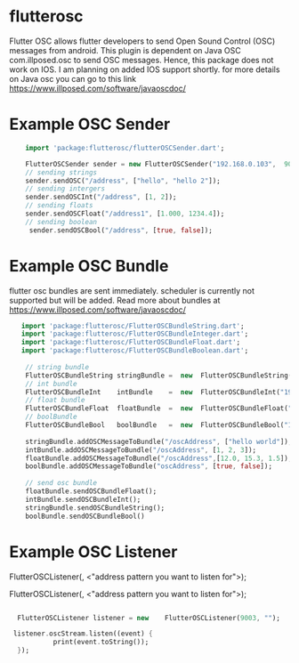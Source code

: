 
# flutterosc

Flutter OSC allows flutter developers to send Open Sound Control (OSC) messages from android.
This plugin is dependent on Java OSC com.illposed.osc to send OSC messages. Hence, this package does not work on IOS. I am planning on added IOS support shortly.
for more details on Java osc you can go to this link https://www.illposed.com/software/javaoscdoc/ 

# Example OSC Sender 

 ```dart 
     import 'package:flutterosc/flutterOSCSender.dart';

     FlutterOSCSender sender = new FlutterOSCSender("192.168.0.103",  9076); 
     // sending strings 
     sender.sendOSC("/address", ["hello", "hello 2"]); 
     // sending intergers 
     sender.sendOSCInt("/address", [1, 2]);
     // sending floats 
     sender.sendOSCFloat("/address1", [1.000, 1234.4]);
     // sending boolean
      sender.sendOSCBool("/address", [true, false]);
```

# Example OSC Bundle 

flutter osc bundles are sent immediately. scheduler is currently not supported but will be added. Read more about bundles at 
https://www.illposed.com/software/javaoscdoc/ 

 ```dart 
    import 'package:flutterosc/FlutterOSCBundleString.dart';
    import 'package:flutterosc/FlutterOSCBundleInteger.dart';
    import 'package:flutterosc/FlutterOSCBundleFloat.dart';
    import 'package:flutterosc/FlutterOSCBundleBoolean.dart';
     
     // string bundle 
     FlutterOSCBundleString stringBundle =  new  FlutterOSCBundleString("192.168.0.103", 9076, false);
     // int bundle 
     FlutterOSCBundleInt    intBundle    =  new  FlutterOSCBundleInt("192.168.0.103", 9076, false);
     // float bundle 
     FlutterOSCBundleFloat  floatBundle  =  new  FlutterOSCBundleFloat("192.168.0.103", 9076, false);
     // boolBundle 
     FlutterOSCBundleBool   boolBundle   =  new  FlutterOSCBundleBool("192.168.0.103", 9076, false);
        
     stringBundle.addOSCMessageToBundle("/oscAddress", ["hello world"]);
     intBundle.addOSCMessageToBundle("/oscAddress", [1, 2, 3]);
     floatBundle.addOSCMessageToBundle("/oscAddress",[12.0, 15.3, 1.5]); 
     boolBundle.addOSCMessageToBundle("oscAddress", [true, false]); 
       
     // send osc bundle  
     floatBundle.sendOSCBundleFloat();
     intBundle.sendOSCBundleInt();
     stringBundle.sendOSCBundleString();
     boolBundle.sendOSCBundleBool()


```

# Example OSC Listener 
 FlutterOSCListener(<port number>, <"address pattern you want to listen for">);

 FlutterOSCListener(<port number>, <"address pattern you want to listen for">);

  ```dart 

    FlutterOSCListener listener = new    FlutterOSCListener(9003, "");  

   listener.oscStream.listen((event) {
             print(event.toString());
    });
  
  

```
